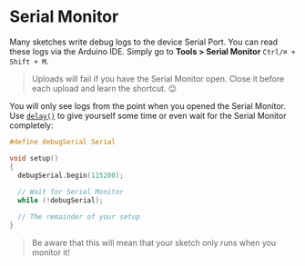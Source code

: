 # Serial Monitor

Many sketches write debug logs to the device Serial Port. You can read these logs via the Arduino IDE. Simply go to **Tools > Serial Monitor** `Ctrl/⌘ + Shift + M`.

> Uploads will fail if you have the Serial Monitor open. Close it before each upload and learn the shortcut. :wink:

You will only see logs from the point when you opened the Serial Monitor. Use [`delay()`](https://www.arduino.cc/en/Reference/Delay) to give yourself some time or even wait for the Serial Monitor completely:

```c
#define debugSerial Serial

void setup()
{
  debugSerial.begin(115200);
  
  // Wait for Serial Monitor
  while (!debugSerial);

  // The remainder of your setup
}
```

> Be aware that this will mean that your sketch only runs when you monitor it!